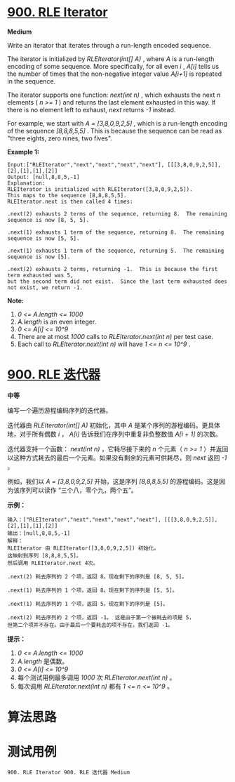 # [900. RLE Iterator][enTitle]

**Medium**

Write an iterator that iterates through a run-length encoded sequence.

The iterator is initialized by  *RLEIterator(int[] A)* , where  *A*  is a run-length encoding of some sequence. More specifically, for all even  *i* ,  *A[i]*  tells us the number of times that the non-negative integer value  *A[i+1]*  is repeated in the sequence.

The iterator supports one function:  *next(int n)* , which exhausts the next  *n*  elements ( *n >= 1* ) and returns the last element exhausted in this way. If there is no element left to exhaust,  *next*  returns  *-1*  instead.

For example, we start with  *A = [3,8,0,9,2,5]* , which is a run-length encoding of the sequence  *[8,8,8,5,5]* . This is because the sequence can be read as "three eights, zero nines, two fives".



**Example 1:** 

```
Input:["RLEIterator","next","next","next","next"], [[[3,8,0,9,2,5]],[2],[1],[1],[2]]
Output: [null,8,8,5,-1]
Explanation: 
RLEIterator is initialized with RLEIterator([3,8,0,9,2,5]).
This maps to the sequence [8,8,8,5,5].
RLEIterator.next is then called 4 times:

.next(2) exhausts 2 terms of the sequence, returning 8.  The remaining sequence is now [8, 5, 5].

.next(1) exhausts 1 term of the sequence, returning 8.  The remaining sequence is now [5, 5].

.next(1) exhausts 1 term of the sequence, returning 5.  The remaining sequence is now [5].

.next(2) exhausts 2 terms, returning -1.  This is because the first term exhausted was 5,
but the second term did not exist.  Since the last term exhausted does not exist, we return -1.
```

**Note:** 

1.  *0 <= A.length <= 1000*  
2.  *A.length*  is an even integer. 
3.  *0 <= A[i] <= 10^9*  
4. There are at most  *1000*  calls to  *RLEIterator.next(int n)*  per test case. 
5. Each call to  *RLEIterator.next(int n)*  will have  *1 <= n <= 10^9* .


# [900. RLE 迭代器][cnTitle]

**中等**

编写一个遍历游程编码序列的迭代器。

迭代器由  *RLEIterator(int[] A)*  初始化，其中  *A*  是某个序列的游程编码。更具体地，对于所有偶数  *i* ， *A[i]*  告诉我们在序列中重复非负整数值  *A[i + 1]*  的次数。

迭代器支持一个函数： *next(int n)* ，它耗尽接下来的  *n*  个元素（ *n >= 1* ）并返回以这种方式耗去的最后一个元素。如果没有剩余的元素可供耗尽，则  *next*  返回  *-1*  。

例如，我们以  *A = [3,8,0,9,2,5]*  开始，这是序列  *[8,8,8,5,5]*  的游程编码。这是因为该序列可以读作 “三个八，零个九，两个五”。



**示例：** 

```
输入：["RLEIterator","next","next","next","next"], [[[3,8,0,9,2,5]],[2],[1],[1],[2]]
输出：[null,8,8,5,-1]
解释：
RLEIterator 由 RLEIterator([3,8,0,9,2,5]) 初始化。
这映射到序列 [8,8,8,5,5]。
然后调用 RLEIterator.next 4次。

.next(2) 耗去序列的 2 个项，返回 8。现在剩下的序列是 [8, 5, 5]。

.next(1) 耗去序列的 1 个项，返回 8。现在剩下的序列是 [5, 5]。

.next(1) 耗去序列的 1 个项，返回 5。现在剩下的序列是 [5]。

.next(2) 耗去序列的 2 个项，返回 -1。 这是由于第一个被耗去的项是 5，
但第二个项并不存在。由于最后一个要耗去的项不存在，我们返回 -1。

```



**提示：** 

1.  *0 <= A.length <= 1000*  
2.  *A.length*  是偶数。 
3.  *0 <= A[i] <= 10^9*  
4. 每个测试用例最多调用  *1000*  次  *RLEIterator.next(int n)* 。 
5. 每次调用  *RLEIterator.next(int n)*  都有  *1 <= n <= 10^9*  。




# 算法思路

# 测试用例
```
900. RLE Iterator 900. RLE 迭代器 Medium
```

[enTitle]: https://leetcode.com/problems/rle-iterator/
[cnTitle]: https://leetcode-cn.com/problems/rle-iterator/
